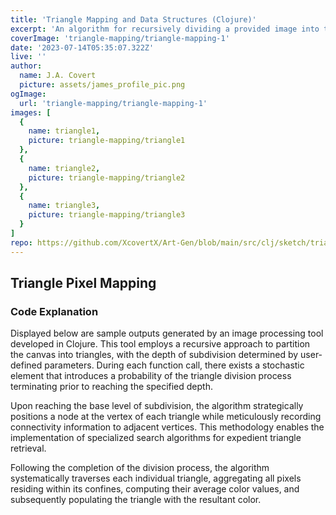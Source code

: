 ```yaml
---
title: 'Triangle Mapping and Data Structures (Clojure)'
excerpt: 'An algorithm for recursively dividing a provided image into triangles and averaging the pixels of each triangle.'
coverImage: 'triangle-mapping/triangle-mapping-1'
date: '2023-07-14T05:35:07.322Z'
live: ''
author:
  name: J.A. Covert
  picture: assets/james_profile_pic.png
ogImage:
  url: 'triangle-mapping/triangle-mapping-1'
images: [
  {
    name: triangle1,
    picture: triangle-mapping/triangle1
  },
  {
    name: triangle2,
    picture: triangle-mapping/triangle2
  },
  {
    name: triangle3,
    picture: triangle-mapping/triangle3
  }
]
repo: https://github.com/XcovertX/Art-Gen/blob/main/src/clj/sketch/triangle.clj
---
```


## Triangle Pixel Mapping
### Code Explanation
Displayed below are sample outputs generated by an image processing tool developed in Clojure. This tool employs a recursive approach to partition the canvas into triangles, with the depth of subdivision determined by user-defined parameters. During each function call, there exists a stochastic element that introduces a probability of the triangle division process terminating prior to reaching the specified depth.

Upon reaching the base level of subdivision, the algorithm strategically positions a node at the vertex of each triangle while meticulously recording connectivity information to adjacent vertices. This methodology enables the implementation of specialized search algorithms for expedient triangle retrieval.

Following the completion of the division process, the algorithm systematically traverses each individual triangle, aggregating all pixels residing within its confines, computing their average color values, and subsequently populating the triangle with the resultant color.




